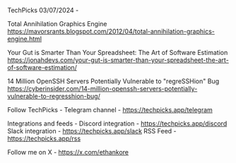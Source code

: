 TechPicks 03/07/2024 -

Total Annihilation Graphics Engine
https://mavorsrants.blogspot.com/2012/04/total-annihilation-graphics-engine.html

Your Gut is Smarter Than Your Spreadsheet: The Art of Software Estimation
https://jonahdevs.com/your-gut-is-smarter-than-your-spreadsheet-the-art-of-software-estimation/

14 Million OpenSSH Servers Potentially Vulnerable to "regreSSHion" Bug
https://cyberinsider.com/14-million-openssh-servers-potentially-vulnerable-to-regresshion-bug/

Follow TechPicks -
Telegram channel - https://techpicks.app/telegram

Integrations and feeds -
Discord integration - https://techpicks.app/discord
Slack integration - https://techpicks.app/slack
RSS Feed - https://techpicks.app/rss

Follow me on X - https://x.com/ethankore